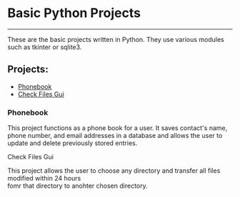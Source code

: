# Basic Python Projects
***
These are the basic projects written in Python.  They use various modules such as tkinter or sqlite3.

## Projects:
- [Phonebook](#phonebook)
- [Check Files Gui](#check_files_gui)

### Phonebook
This project functions as a phone book for a user.  It saves contact's name, phone number, and 
email addresses in a database and allows the user to update and delete previously stored entries.

Check Files Gui

This project allows the user to choose any directory and transfer all files modified within 24 hours  
fomr that directory to anohter chosen directory.


